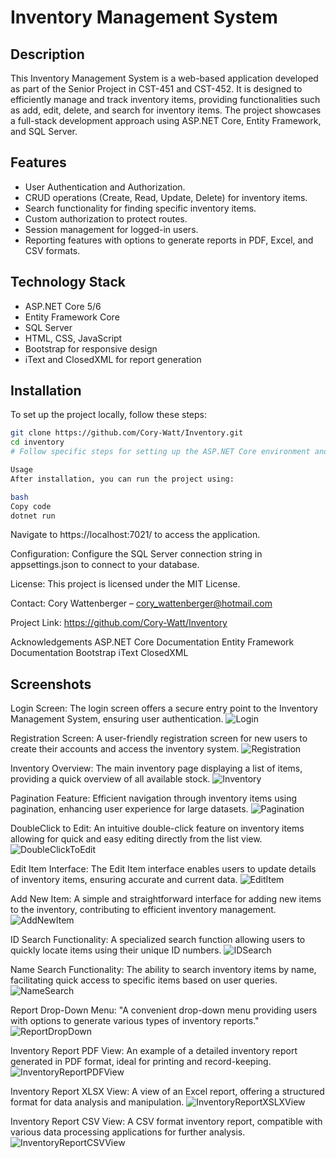 # Inventory Management System

## Description
This Inventory Management System is a web-based application developed as part of the Senior Project in CST-451 and CST-452. It is designed to efficiently manage and track inventory items, providing functionalities such as add, edit, delete, and search for inventory items. The project showcases a full-stack development approach using ASP.NET Core, Entity Framework, and SQL Server.

## Features
- User Authentication and Authorization.
- CRUD operations (Create, Read, Update, Delete) for inventory items.
- Search functionality for finding specific inventory items.
- Custom authorization to protect routes.
- Session management for logged-in users.
- Reporting features with options to generate reports in PDF, Excel, and CSV formats.

## Technology Stack
- ASP.NET Core 5/6
- Entity Framework Core
- SQL Server
- HTML, CSS, JavaScript
- Bootstrap for responsive design
- iText and ClosedXML for report generation

## Installation
To set up the project locally, follow these steps:

```bash
git clone https://github.com/Cory-Watt/Inventory.git
cd inventory
# Follow specific steps for setting up the ASP.NET Core environment and SQL Server

Usage
After installation, you can run the project using:

bash
Copy code
dotnet run
```

Navigate to https://localhost:7021/ to access the application.

Configuration:
Configure the SQL Server connection string in appsettings.json to connect to your database.

License:
This project is licensed under the MIT License.

Contact:
Cory Wattenberger – cory_wattenberger@hotmail.com

Project Link: https://github.com/Cory-Watt/Inventory

Acknowledgements
ASP.NET Core Documentation
Entity Framework Documentation
Bootstrap
iText
ClosedXML


## Screenshots

Login Screen: The login screen offers a secure entry point to the Inventory Management System, ensuring user authentication.
![Login](https://github.com/Cory-Watt/Inventory/assets/106133667/74646b51-68e8-472c-a9d0-f4c7f5c7112b)

Registration Screen: A user-friendly registration screen for new users to create their accounts and access the inventory system.
![Registration](https://github.com/Cory-Watt/Inventory/assets/106133667/2b8d5612-66f3-41a4-8763-be58ff79839c)

Inventory Overview: The main inventory page displaying a list of items, providing a quick overview of all available stock.
![Inventory](https://github.com/Cory-Watt/Inventory/assets/106133667/7fade718-da98-4f32-a6a7-e36c7cf40100)

Pagination Feature: Efficient navigation through inventory items using pagination, enhancing user experience for large datasets.
![Pagination](https://github.com/Cory-Watt/Inventory/assets/106133667/1ff98206-1295-4382-9f30-5c697f1ae52c)

DoubleClick to Edit: An intuitive double-click feature on inventory items allowing for quick and easy editing directly from the list view.
![DoubleClickToEdit](https://github.com/Cory-Watt/Inventory/assets/106133667/0965654d-e482-4a37-b6f8-1ed1000fa415)

Edit Item Interface: The Edit Item interface enables users to update details of inventory items, ensuring accurate and current data.
![EditItem](https://github.com/Cory-Watt/Inventory/assets/106133667/f714c2d0-658b-436d-85a8-d728666d9c4a)

Add New Item: A simple and straightforward interface for adding new items to the inventory, contributing to efficient inventory management.
![AddNewItem](https://github.com/Cory-Watt/Inventory/assets/106133667/8bb4bfc2-3231-47e7-befd-fccf4fed372d)

ID Search Functionality: A specialized search function allowing users to quickly locate items using their unique ID numbers.
![IDSearch](https://github.com/Cory-Watt/Inventory/assets/106133667/64aed8c7-24b2-4184-8634-f3501ad2073a)

Name Search Functionality: The ability to search inventory items by name, facilitating quick access to specific items based on user queries.
![NameSearch](https://github.com/Cory-Watt/Inventory/assets/106133667/279422d8-f930-4fcb-b4b2-b561c065b33f)

Report Drop-Down Menu: "A convenient drop-down menu providing users with options to generate various types of inventory reports."
![ReportDropDown](https://github.com/Cory-Watt/Inventory/assets/106133667/61d5beb6-f82c-4871-8c90-fca820a87c44)

Inventory Report PDF View: An example of a detailed inventory report generated in PDF format, ideal for printing and record-keeping.
![InventoryReportPDFView](https://github.com/Cory-Watt/Inventory/assets/106133667/632c3d13-adb0-427d-b1a9-151de9801983)

Inventory Report XLSX View: A view of an Excel report, offering a structured format for data analysis and manipulation.
![InventoryReportXSLXView](https://github.com/Cory-Watt/Inventory/assets/106133667/da16c2b5-c017-49e4-839f-3cee58980085)

Inventory Report CSV View: A CSV format inventory report, compatible with various data processing applications for further analysis.
![InventoryReportCSVView](https://github.com/Cory-Watt/Inventory/assets/106133667/586eae99-a61d-417a-b99a-6d3e40ed30d0)








